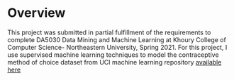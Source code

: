 # Overview
This project was submitted in partial fulfillment of the requirements to complete DA5030 Data Mining and Machine
Learning at Khoury College of Computer Science- Northeastern University, Spring 2021. 
For this project, I use supervised machine learning techniques to model the contraceptive method of choice dataset from UCI machine learning repository [available here](https://archive.ics.uci.edu/ml/datasets/Contraceptive+Method+Choice)
